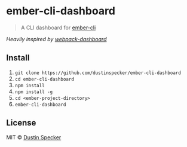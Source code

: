 # ember-cli-dashboard

> A CLI dashboard for [ember-cli](https://ember-cli.com/)

*Heavily inspired by [webpack-dashboard](https://github.com/FormidableLabs/webpack-dashboard)*

## Install

1. `git clone https://github.com/dustinspecker/ember-cli-dashboard`
2. `cd ember-cli-dashboard`
3. `npm install`
4. `npm install -g`
5. `cd <ember-project-directory>`
6. `ember-cli-dashboard`

## License

MIT © [Dustin Specker](http://dustinspecker.com)
